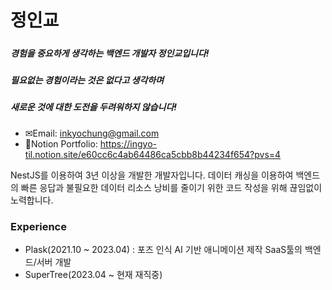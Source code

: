 # 정인교
#####
##### 경험을 중요하게 생각하는 백엔드 개발자 정인교입니다!
#####
##### 필요없는 경험이라는 것은 없다고 생각하며
##### 새로운 것에 대한 도전을 두려워하지 않습니다!
#####
#####
#####
- ✉Email: inkyochung@gmail.com
- 📝Notion Portfolio: https://ingyo-til.notion.site/e60cc6c4ab64486ca5cbb8b44234f654?pvs=4

NestJS를 이용하여 3년 이상을 개발한 개발자입니다.
데이터 캐싱을 이용하여 백엔드의 빠른 응답과 불필요한 데이터 리소스 낭비를 줄이기 위한 코드 작성을 위해 끊임없이 노력합니다.

#### 
#### 
### Experience
- Plask(2021.10 ~ 2023.04) : 포즈 인식 AI 기반 애니메이션 제작 SaaS툴의 백엔드/서버 개발
- SuperTree(2023.04 ~ 현재 재직중)
